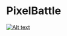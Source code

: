 # PixelBattle


[![Alt text](https://img.youtube.com/vi/VID/0.jpg)](https://www.youtube.com/watch?v=nQmpbtkYzXI)
